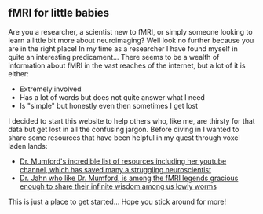 ## fMRI for little babies
Are you a researcher, a scientist new to fMRI, or simply someone looking to learn a little bit more about neuroimaging? Well look no further because you are in the right place! 
In my time as a researcher I have found myself in quite an interesting predicament... There seems to be a wealth of information about fMRI in the vast reaches of the internet, but a lot of it is either:

- Extremely involved
- Has a lot of words but does not quite answer what I need
- Is "simple" but honestly even then sometimes I get lost

I decided to start this website to help others who, like me, are thirsty for that data but get lost in all the confusing jargon. 
Before diving in I wanted to share some resources that have been helpful in my quest through voxel laden lands:

- [Dr. Mumford's incredible list of resources including her youtube channel, which has saved many a struggling neuroscientist](https://jeanettemumford.org/)
- [Dr. Jahn who like Dr. Mumford, is among the fMRI legends gracious enough to share their infinite wisdom among us lowly worms](https://www.andysbrainblog.com/)

This is just a place to get started... Hope you stick around for more!
